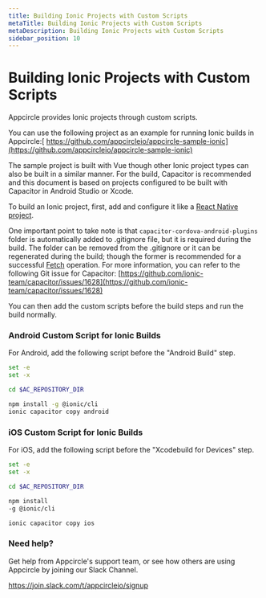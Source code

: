 ```yaml
---
title: Building Ionic Projects with Custom Scripts
metaTitle: Building Ionic Projects with Custom Scripts
metaDescription: Building Ionic Projects with Custom Scripts
sidebar_position: 10
---
```


# Building Ionic Projects with Custom Scripts

Appcircle provides Ionic projects through custom scripts.

You can use the following project as an example for running Ionic builds in Appcircle:[ https://github.com/appcircleio/appcircle-sample-ionic](https://github.com/appcircleio/appcircle-sample-ionic)

The sample project is built with Vue though other Ionic project types can also be built in a similar manner. For the build, Capacitor is recommended and this document is based on projects configured to be built with Capacitor in Android Studio or Xcode.

To build an Ionic project, first, add and configure it like a [React Native project](building-react-native-applications.md).

One important point to take note is that `capacitor-cordova-android-plugins` folder is automatically added to .gitignore file, but it is required during the build. The folder can be removed from the .gitignore or it can be regenerated during the build; though the former is recommended for a successful [Fetch](build-profile-configuration.md#project-details-configuration) operation. For more information, you can refer to the following Git issue for Capacitor: [https://github.com/ionic-team/capacitor/issues/1628](https://github.com/ionic-team/capacitor/issues/1628)

You can then add the custom scripts before the build steps and run the build normally.

### Android Custom Script for Ionic Builds

For Android, add the following script before the "Android Build" step.

```bash
set -e
set -x

cd $AC_REPOSITORY_DIR

npm install -g @ionic/cli
ionic capacitor copy android
```

### iOS Custom Script for Ionic Builds

For iOS, add the following script before the "Xcodebuild for Devices" step.

```bash
set -e
set -x

cd $AC_REPOSITORY_DIR

npm install
-g @ionic/cli

ionic capacitor copy ios
```

### Need help?

Get help from Appcircle's support team, or see how others are using Appcircle by joining our Slack Channel.

https://join.slack.com/t/appcircleio/signup
